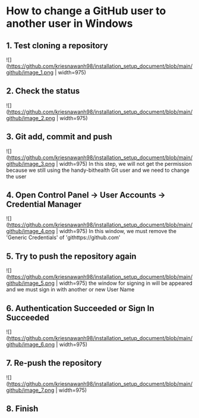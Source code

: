 # How to change a GitHub user to another user in Windows

## 1. Test cloning a repository
![](https://github.com/kriesnawanh98/installation_setup_document/blob/main/github/image_1.png | width=975)


## 2. Check the status
![](https://github.com/kriesnawanh98/installation_setup_document/blob/main/github/image_2.png | width=975)


## 3. Git add, commit and push
![](https://github.com/kriesnawanh98/installation_setup_document/blob/main/github/image_3.png | width=975)
In this step, we will not get the permission because we still using the handy-bithealth Git user and we need to change the user


## 4. Open Control Panel -> User Accounts -> Credential Manager
![](https://github.com/kriesnawanh98/installation_setup_document/blob/main/github/image_4.png | width=975)
In this window, we must remove the 'Generic Credentials' of 'githttps://github.com'


## 5. Try to push the repository again
![](https://github.com/kriesnawanh98/installation_setup_document/blob/main/github/image_5.png | width=975)
the window for signing in will be appeared and we must sign in with another or new User Name

## 6. Authentication Succeeded or Sign In Succeeded
![](https://github.com/kriesnawanh98/installation_setup_document/blob/main/github/image_6.png | width=975)

## 7. Re-push the repository
![](https://github.com/kriesnawanh98/installation_setup_document/blob/main/github/image_7.png | width=975)

## 8. Finish
